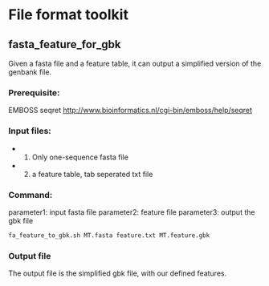 # File format toolkit

## fasta_feature_for_gbk
Given a fasta file and a feature table, it can output a simplified version of the genbank file.

### Prerequisite:
EMBOSS seqret http://www.bioinformatics.nl/cgi-bin/emboss/help/seqret

### Input files:
- 1. Only one-sequence fasta file
- 2. a feature table, tab seperated txt file

### Command:
parameter1: input fasta file
parameter2: feature file 
parameter3: output the gbk file
```bash
fa_feature_to_gbk.sh MT.fasta feature.txt MT.feature.gbk
```
### Output file
The output file is the simplified gbk file, with our defined features.

